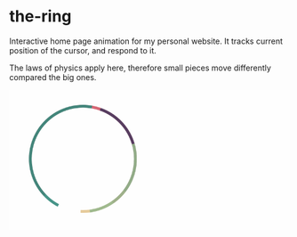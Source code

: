 # the-ring
Interactive home page animation for my personal website.
It tracks current position of the cursor, and respond to it.

The laws of physics apply here, therefore small pieces move differently compared the big ones.

![the-ring](the-ring.gif)
